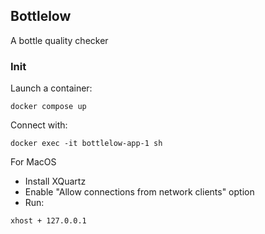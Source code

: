 ## Bottlelow

A bottle quality checker

### Init
Launch a container:
```
docker compose up
```

Connect with:
```
docker exec -it bottlelow-app-1 sh
```

For MacOS
* Install XQuartz
* Enable "Allow connections from network clients" option
* Run:
```
xhost + 127.0.0.1
```